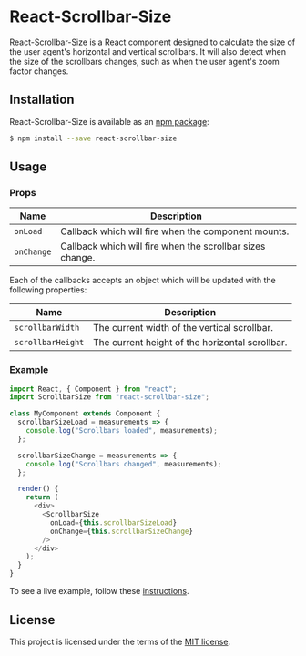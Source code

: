# React-Scrollbar-Size

React-Scrollbar-Size is a React component designed to calculate the size of the user agent's horizontal and vertical scrollbars.
It will also detect when the size of the scrollbars changes, such as when the user agent's zoom factor changes.

## Installation

React-Scrollbar-Size is available as an [npm package](https://www.npmjs.com/package/react-scrollbar-size):

```sh
$ npm install --save react-scrollbar-size
```

## Usage

### Props

| Name       | Description                                               |
| ---------- | --------------------------------------------------------- |
| `onLoad`   | Callback which will fire when the component mounts.       |
| `onChange` | Callback which will fire when the scrollbar sizes change. |

Each of the callbacks accepts an object which will be updated with the following properties:

| Name              | Description                                     |
| ----------------- | ----------------------------------------------- |
| `scrollbarWidth`  | The current width of the vertical scrollbar.    |
| `scrollbarHeight` | The current height of the horizontal scrollbar. |

### Example

```js
import React, { Component } from "react";
import ScrollbarSize from "react-scrollbar-size";

class MyComponent extends Component {
  scrollbarSizeLoad = measurements => {
    console.log("Scrollbars loaded", measurements);
  };

  scrollbarSizeChange = measurements => {
    console.log("Scrollbars changed", measurements);
  };

  render() {
    return (
      <div>
        <ScrollbarSize
          onLoad={this.scrollbarSizeLoad}
          onChange={this.scrollbarSizeChange}
        />
      </div>
    );
  }
}
```

To see a live example, follow these [instructions](https://github.com/STORIS/react-scrollbar-size/blob/master/examples/README.md).

## License

This project is licensed under the terms of the
[MIT license](https://github.com/STORIS/react-scrollbar-size/blob/master/LICENSE).
